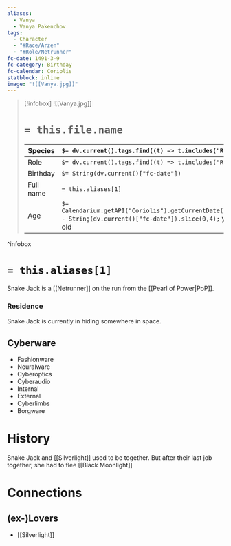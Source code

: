 ```yaml
---
aliases:
  - Vanya
  - Vanya Pakenchov
tags:
  - Character
  - "#Race/Arzen"
  - "#Role/Netrunner"
fc-date: 1491-3-9
fc-category: Birthday
fc-calendar: Coriolis
statblock: inline
image: "![[Vanya.jpg]]"
---
```

> [!infobox]
> ![[Vanya.jpg]]
> # `= this.file.name`
> | Species | `$= dv.current().tags.find((t) => t.includes("Race"))` |
> | ---- | ---- |
> | Role | `$= dv.current().tags.find((t) => t.includes("Role"))` |
> | Birthday | `$= String(dv.current()["fc-date"])` |
> | Full name | `= this.aliases[1]`|
> | Age | `$= Calendarium.getAPI("Coriolis").getCurrentDate().year - String(dv.current()["fc-date"]).slice(0,4);` years old|
^infobox
# `= this.aliases[1]`
Snake Jack is a [[Netrunner]] on the run from the [[Pearl of Power|PoP]].
### Residence
Snake Jack is currently in hiding somewhere in space.
## Cyberware
- Fashionware
- Neuralware
- Cyberoptics
- Cyberaudio
- Internal
- External
- Cyberlimbs
- Borgware

# History
Snake Jack and [[Silverlight]] used to be together. But after their last job together, she had to flee [[Black Moonlight]]
# Connections
## (ex-)Lovers
- [[Silverlight]]